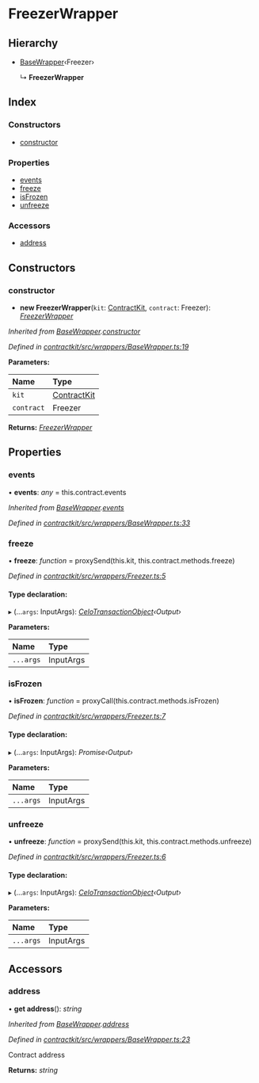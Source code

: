 # FreezerWrapper

## Hierarchy

* [BaseWrapper](_wrappers_basewrapper_.basewrapper.md)‹Freezer›

  ↳ **FreezerWrapper**

## Index

### Constructors

* [constructor](_wrappers_freezer_.freezerwrapper.md#constructor)

### Properties

* [events](_wrappers_freezer_.freezerwrapper.md#events)
* [freeze](_wrappers_freezer_.freezerwrapper.md#freeze)
* [isFrozen](_wrappers_freezer_.freezerwrapper.md#isfrozen)
* [unfreeze](_wrappers_freezer_.freezerwrapper.md#unfreeze)

### Accessors

* [address](_wrappers_freezer_.freezerwrapper.md#address)

## Constructors

### constructor

+ **new FreezerWrapper**\(`kit`: [ContractKit](_kit_.contractkit.md), `contract`: Freezer\): [_FreezerWrapper_](_wrappers_freezer_.freezerwrapper.md)

_Inherited from_ [_BaseWrapper_](_wrappers_basewrapper_.basewrapper.md)_._[_constructor_](_wrappers_basewrapper_.basewrapper.md#constructor)

_Defined in_ [_contractkit/src/wrappers/BaseWrapper.ts:19_](https://github.com/celo-org/celo-monorepo/blob/master/packages/contractkit/src/wrappers/BaseWrapper.ts#L19)

**Parameters:**

| Name | Type |
| :--- | :--- |
| `kit` | [ContractKit](_kit_.contractkit.md) |
| `contract` | Freezer |

**Returns:** [_FreezerWrapper_](_wrappers_freezer_.freezerwrapper.md)

## Properties

### events

• **events**: _any_ = this.contract.events

_Inherited from_ [_BaseWrapper_](_wrappers_basewrapper_.basewrapper.md)_._[_events_](_wrappers_basewrapper_.basewrapper.md#events)

_Defined in_ [_contractkit/src/wrappers/BaseWrapper.ts:33_](https://github.com/celo-org/celo-monorepo/blob/master/packages/contractkit/src/wrappers/BaseWrapper.ts#L33)

### freeze

• **freeze**: _function_ = proxySend\(this.kit, this.contract.methods.freeze\)

_Defined in_ [_contractkit/src/wrappers/Freezer.ts:5_](https://github.com/celo-org/celo-monorepo/blob/master/packages/contractkit/src/wrappers/Freezer.ts#L5)

#### Type declaration:

▸ \(...`args`: InputArgs\): [_CeloTransactionObject_](_wrappers_basewrapper_.celotransactionobject.md)_‹Output›_

**Parameters:**

| Name | Type |
| :--- | :--- |
| `...args` | InputArgs |

### isFrozen

• **isFrozen**: _function_ = proxyCall\(this.contract.methods.isFrozen\)

_Defined in_ [_contractkit/src/wrappers/Freezer.ts:7_](https://github.com/celo-org/celo-monorepo/blob/master/packages/contractkit/src/wrappers/Freezer.ts#L7)

#### Type declaration:

▸ \(...`args`: InputArgs\): _Promise‹Output›_

**Parameters:**

| Name | Type |
| :--- | :--- |
| `...args` | InputArgs |

### unfreeze

• **unfreeze**: _function_ = proxySend\(this.kit, this.contract.methods.unfreeze\)

_Defined in_ [_contractkit/src/wrappers/Freezer.ts:6_](https://github.com/celo-org/celo-monorepo/blob/master/packages/contractkit/src/wrappers/Freezer.ts#L6)

#### Type declaration:

▸ \(...`args`: InputArgs\): [_CeloTransactionObject_](_wrappers_basewrapper_.celotransactionobject.md)_‹Output›_

**Parameters:**

| Name | Type |
| :--- | :--- |
| `...args` | InputArgs |

## Accessors

### address

• **get address**\(\): _string_

_Inherited from_ [_BaseWrapper_](_wrappers_basewrapper_.basewrapper.md)_._[_address_](_wrappers_basewrapper_.basewrapper.md#address)

_Defined in_ [_contractkit/src/wrappers/BaseWrapper.ts:23_](https://github.com/celo-org/celo-monorepo/blob/master/packages/contractkit/src/wrappers/BaseWrapper.ts#L23)

Contract address

**Returns:** _string_

